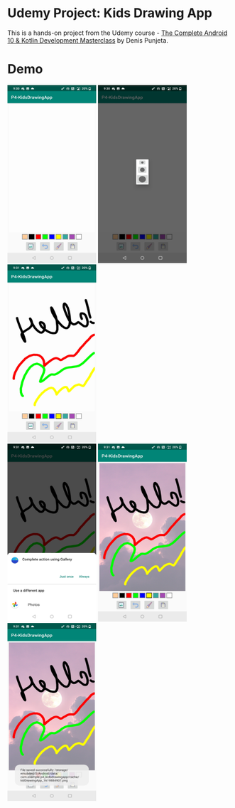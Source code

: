 # Udemy Project: Kids Drawing App

This is a hands-on project from the Udemy course - [The Complete Android 10 & Kotlin Development Masterclass](https://www.udemy.com/course/android-kotlin-developer/) by Denis Punjeta.

# Demo
<div>
  <img src="Demo/demo1.jpg"  width="200" height="400"/>
  <img src="Demo/demo2.jpg"  width="200" height="400"/>
  <img src="Demo/demo3.jpg"  width="200" height="400"/>
</div>


<div>
  <img src="Demo/demo4.jpg"  width="200" height="400"/>
  <img src="Demo/demo5.jpg"  width="200" height="400"/>
  <img src="Demo/demo6.jpg" width="200" height="400" />
</div>

 
